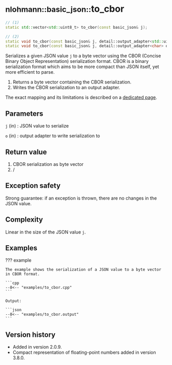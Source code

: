 # <small>nlohmann::basic_json::</small>to_cbor

```cpp
// (1)
static std::vector<std::uint8_t> to_cbor(const basic_json& j);

// (2)
static void to_cbor(const basic_json& j, detail::output_adapter<std::uint8_t> o);
static void to_cbor(const basic_json& j, detail::output_adapter<char> o);
```

Serializes a given JSON value `j` to a byte vector using the CBOR (Concise Binary Object Representation) serialization
format. CBOR is a binary serialization format which aims to be more compact than JSON itself, yet more efficient to
parse.

1. Returns a byte vector containing the CBOR serialization.
2. Writes the CBOR serialization to an output adapter.

The exact mapping and its limitations is described on a [dedicated page](../../features/binary_formats/cbor.md).

## Parameters

`j` (in)
:   JSON value to serialize

`o` (in)
:   output adapter to write serialization to

## Return value

1. CBOR serialization as byte vector
2. /

## Exception safety

Strong guarantee: if an exception is thrown, there are no changes in the JSON value.

## Complexity

Linear in the size of the JSON value `j`.

## Examples

??? example

    The example shows the serialization of a JSON value to a byte vector in CBOR format.
     
    ```cpp
    --8<-- "examples/to_cbor.cpp"
    ```
    
    Output:
    
    ```json
    --8<-- "examples/to_cbor.output"
    ```

## Version history

- Added in version 2.0.9.
- Compact representation of floating-point numbers added in version 3.8.0.
